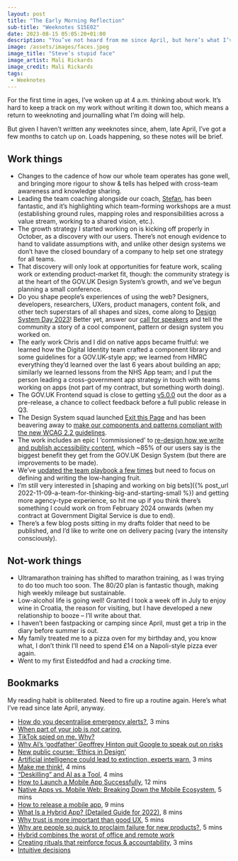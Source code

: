 ```yaml
---
layout: post
title: "The Early Morning Reflection"
sub-title: "Weeknotes S15E02"
date: 2023-08-15 05:05:20+01:00
description: "You’ve not heard from me since April, but here’s what I’ve been working on at a very high level."
image: /assets/images/faces.jpeg
image_title: "Steve’s stupid face"
image_artist: Mali Rickards
image_credit: Mali Rickards
tags:
 - Weeknotes
---
```


For the first time in ages, I’ve woken up at 4 a.m. thinking about work. It’s hard to keep a track on my work without writing it down too, which means a return to weeknoting and journalling what I’m doing will help. 

But given I haven’t written any weeknotes since, ahem, late April, I’ve got a few months to catch up on. Loads happening, so these notes will be brief.

## Work things

- Changes to the cadence of how our whole team operates has gone well, and bringing more rigour to show & tells has helped with cross-team awareness and knowledge sharing.
- Leading the team coaching alongside our coach, [Stefan](https://www.stefanpowell.co.uk), has been fantastic, and it’s highlighting which team-forming workshops are a must (establishing ground rules, mapping roles and responsibilities across a value stream, working to a shared vision, etc.).
- The growth strategy I started working on is kicking off properly in October, as a discovery with our users. There’s not enough evidence to hand to validate assumptions with, and unlike other design systems we don’t have the closed boundary of a company to help set one strategy for all teams.
- That discovery will only look at opportunities for feature work, scaling work or extending product-market fit, though: the community strategy is at the heart of the GOV.‌UK Design System’s growth, and we’ve begun planning a small conference.
- Do you shape people’s experiences of using the web? Designers, developers, researchers, UXers, product managers, content folk, and other tech superstars of all shapes and sizes, come along to [Design System Day 2023](https://design-system.service.gov.uk/community/design-system-day/)! Better yet, answer our [call for speakers](https://design-system.service.gov.uk/community/call-for-speakers-2023/) and tell the community a story of a cool component, pattern or design system you worked on.
- The early work Chris and I did on native apps became fruitful: we learned how the Digital Identity team crafted a component library and some guidelines for a GOV.‌UK-style app; we learned from HMRC everything they’d learned over the last 6 years about building an app; similarly we learned lessons from the NHS App team; and I put the person leading a cross-government app strategy in touch with teams working on apps (not part of my contract, but something worth doing).
- The GOV.‌UK Frontend squad is close to getting [v5.0.0](https://github.com/alphagov/govuk-frontend/milestone/46) out the door as a pre-release, a chance to collect feedback before a full public release in Q3.
- The Design System squad launched [Exit this Page](https://designnotes.blog.gov.uk/2023/08/14/exit-this-page-fast-with-the-design-systems-new-component/) and has been beavering away to [make our components and patterns compliant with the new WCAG 2.2 guidelines](https://github.com/orgs/alphagov/projects/46?pane=issue&itemId=15258274).
- The work includes an epic I ‘commissioned’ to [re-design how we write and publish accessibility content](https://github.com/orgs/alphagov/projects/46?pane=issue&itemId=15258274), which ~85% of our users say is the biggest benefit they get from the GOV.‌UK Design System (but there are improvements to be made).
- We’ve [updated the team playbook a few times](https://github.com/alphagov/design-system-team-docs/commits/main) but need to focus on defining and writing the low-hanging fruit.
- I’m still very interested in [shaping and working on big bets]({% post_url 2022-11-09-a-team-for-thinking-big-and-starting-small %}) and getting more agency-type experience, so hit me up if you think there’s something I could work on from February 2024 onwards (when my contract at Government Digital Service is due to end).
- There’s a few blog posts sitting in my drafts folder that need to be published, and I’d like to write one on delivery pacing (vary the intensity consciously).

## Not-work things

- Ultramarathon training has shifted to marathon training, as I was trying to do too much too soon. The 80/20 plan is fantastic though, making high weekly mileage but sustainable.
- Low-alcohol life is going well! Granted I took a week off in July to enjoy wine in Croatia, the reason for visiting, but I have developed a new relationship to booze – I’ll write about that.
- I haven’t been fastpacking or camping since April, must get a trip in the diary before summer is out.
- My family treated me to a pizza oven for my birthday and, you know what, I don’t think I’ll need to spend £14 on a Napoli-style pizza ever again.
- Went to my first Eisteddfod and had a _cracking_ time.

## Bookmarks

My reading habit is obliterated. Need to fire up a routine again. Here’s what I’ve read since late April, anyway.

- [How do you decentralise emergency alerts?](https://shkspr.mobi/blog/2023/04/how-do-you-decentralise-emergency-alerts/), 3 mins
- [When part of your job is *not* caring](https://shkspr.mobi/blog/2020/05/when-part-of-your-job-is-not-caring/),
- [TikTok spied on me. Why?](https://on.ft.com/3NGQ7Xv)
- [Why AI’s ‘godfather’ Geoffrey Hinton quit Google to speak out on risks](https://on.ft.com/3pbpVtR)
- [New public course: ‘Ethics in Design’](https://cennydd.com/writing/new-public-course-ethics-in-design)
- [Artificial intelligence could lead to extinction, experts warn](https://www.bbc.com/news/uk-65746524), 3 mins
- [Make me think!](https://ralphammer.com/make-me-think/), 4 mins
- [“Deskilling” and AI as a Tool](https://www.laurahilliger.com/techie/deskilling-and-ai-as-a-tool/), 4 mins
- [How to Launch a Mobile App Successfully](https://themindstudios.com/blog/how-to-launch-a-mobile-app-successfully/), 12 mins
- [Native Apps vs. Mobile Web: Breaking Down the Mobile Ecosystem](https://www.wired.com/insights/2012/11/native-apps-vs-mobile-web/), 5 mins
- [How to release a mobile app](https://runway.team/blog/how-to-release-a-mobile-app), 9 mins
- [What Is a Hybrid App? (Detailed Guide for 2022)](https://www.upwork.com/resources/hybrid-app), 8 mins
- [Why trust is more important than good UX](https://medium.com/writing-by-if/why-trust-is-more-important-than-good-ux-99eff4b4bba7), 5 mins
- [Why are people so quick to proclaim failure for new products?](https://hardcoresoftware.learningbyshipping.com/p/209-proclaiming-failure-prematurely), 5 mins
- [Hybrid combines the worst of office and remote work](https://world.hey.com/dhh/hybrid-combines-the-worst-of-office-and-remote-work-d3174e50)
- [Creating rituals that reinforce focus & accountability](https://bynd.com/opinions/creating-rituals-that-reinforce-focus-and-accountability), 3 mins
- [Intuitive decisions](https://interacciones.org/2013/06/14/intuitive-decisions/)
 